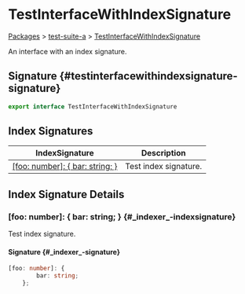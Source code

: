 # TestInterfaceWithIndexSignature

[Packages](./) &gt; [test-suite-a](./test-suite-a/) &gt; [TestInterfaceWithIndexSignature](./test-suite-a/testinterfacewithindexsignature-interface)

An interface with an index signature.

## Signature {#testinterfacewithindexsignature-signature}

```typescript
export interface TestInterfaceWithIndexSignature
```

## Index Signatures

| IndexSignature | Description |
| --- | --- |
| [\[foo: number\]: { bar: string; }](./test-suite-a/testinterfacewithindexsignature-interface#_indexer_-indexsignature) | Test index signature. |

## Index Signature Details

### \[foo: number\]: { bar: string; } {#\_indexer\_-indexsignature}

Test index signature.

#### Signature {#\_indexer\_-signature}

```typescript
[foo: number]: {
        bar: string;
    };
```

